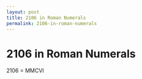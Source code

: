 ```yaml
---
layout: post
title: 2106 in Roman Numerals
permalink: 2106-in-roman-numerals
---
```


# 2106 in Roman Numerals

2106 = MMCVI
